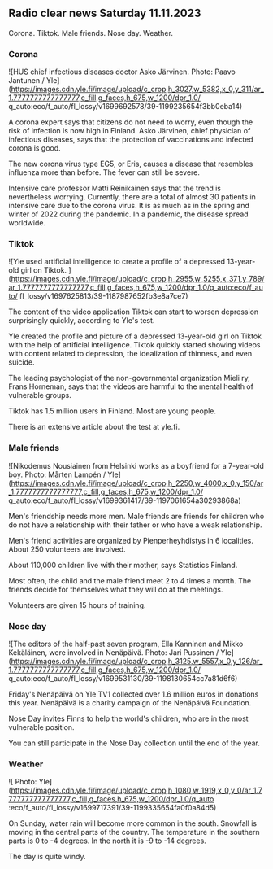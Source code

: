## Radio clear news Saturday 11.11.2023

Corona. Tiktok. Male friends. Nose day. Weather.

### Corona

![HUS chief infectious diseases doctor Asko Järvinen. Photo: Paavo Jantunen / Yle](https://images.cdn.yle.fi/image/upload/c_crop,h_3027,w_5382,x_0,y_311/ar_1.7777777777777777,c_fill,g_faces,h_675,w_1200/dpr_1.0/ q_auto:eco/f_auto/fl_lossy/v1699692578/39-1199235654f3bb0eba14)

A corona expert says that citizens do not need to worry, even though the risk of infection is now high in Finland. Asko Järvinen, chief physician of infectious diseases, says that the protection of vaccinations and infected corona is good.

The new corona virus type EG5, or Eris, causes a disease that resembles influenza more than before. The fever can still be severe.

Intensive care professor Matti Reinikainen says that the trend is nevertheless worrying. Currently, there are a total of almost 30 patients in intensive care due to the corona virus. It is as much as in the spring and winter of 2022 during the pandemic. In a pandemic, the disease spread worldwide.

### Tiktok

![Yle used artificial intelligence to create a profile of a depressed 13-year-old girl on Tiktok. ](https://images.cdn.yle.fi/image/upload/c_crop,h_2955,w_5255,x_371,y_789/ar_1.7777777777777777,c_fill,g_faces,h_675,w_1200/dpr_1.0/q_auto:eco/f_auto/ fl_lossy/v1697625813/39-1187987652fb3e8a7ce7)

The content of the video application Tiktok can start to worsen depression surprisingly quickly, according to Yle's test.

Yle created the profile and picture of a depressed 13-year-old girl on Tiktok with the help of artificial intelligence. Tiktok quickly started showing videos with content related to depression, the idealization of thinness, and even suicide.

The leading psychologist of the non-governmental organization Mieli ry, Frans Horneman, says that the videos are harmful to the mental health of vulnerable groups.

Tiktok has 1.5 million users in Finland. Most are young people.

There is an extensive article about the test at yle.fi.

### Male friends

![Nikodemus Nousiainen from Helsinki works as a boyfriend for a 7-year-old boy. Photo: Mårten Lampén / Yle](https://images.cdn.yle.fi/image/upload/c_crop,h_2250,w_4000,x_0,y_150/ar_1.7777777777777777,c_fill,g_faces,h_675,w_1200/dpr_1.0/ q_auto:eco/f_auto/fl_lossy/v1699361417/39-1197061654a30293868a)

Men's friendship needs more men. Male friends are friends for children who do not have a relationship with their father or who have a weak relationship.

Men's friend activities are organized by Pienperheyhdistys in 6 localities. About 250 volunteers are involved.

About 110,000 children live with their mother, says Statistics Finland.

Most often, the child and the male friend meet 2 to 4 times a month. The friends decide for themselves what they will do at the meetings.

Volunteers are given 15 hours of training.

### Nose day

![The editors of the half-past seven program, Ella Kanninen and Mikko Kekäläinen, were involved in Nenäpäivä. Photo: Jari Pussinen / Yle](https://images.cdn.yle.fi/image/upload/c_crop,h_3125,w_5557,x_0,y_126/ar_1.7777777777777777,c_fill,g_faces,h_675,w_1200/dpr_1.0/ q_auto:eco/f_auto/fl_lossy/v1699531130/39-1198130654cc7a81d6f6)

Friday's Nenäpäivä on Yle TV1 collected over 1.6 million euros in donations this year. Nenäpäivä is a charity campaign of the Nenäpäivä Foundation.

Nose Day invites Finns to help the world's children, who are in the most vulnerable position.

You can still participate in the Nose Day collection until the end of the year.

### Weather

![ Photo: Yle](https://images.cdn.yle.fi/image/upload/c_crop,h_1080,w_1919,x_0,y_0/ar_1.7777777777777777,c_fill,g_faces,h_675,w_1200/dpr_1.0/q_auto :eco/f_auto/fl_lossy/v1699717391/39-1199335654fa0f0a84d5)

On Sunday, water rain will become more common in the south. Snowfall is moving in the central parts of the country. The temperature in the southern parts is 0 to -4 degrees. In the north it is -9 to -14 degrees.

The day is quite windy.
